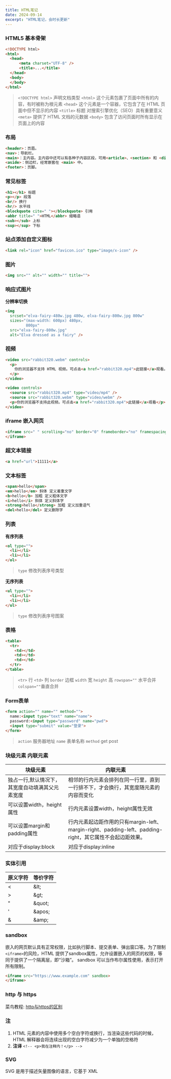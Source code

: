 ```yaml
---
title: HTML笔记
date: 2024-09-14
excerpt: "HTML笔记，会时长更新"
---
```


### HTML5 基本骨架
```html
<!DOCTYPE html>
<html>
  <head>
      <meta charset="UTF-8" />
      <title>...</title>
  </head>
  <body>
  </body>
</html>
```
>`<!DOCTYPE html>` 声明文档类型
`<html>` 这个元素包裹了页面中所有的内容，有时被称为根元素
`<head>` 这个元素是一个容器，它包含了在 HTML 页面中但不显示的内容
`<title>` 标题 对搜索引擎优化（SEO）具有重要意义
`<meta>` 提供了 HTML 文档的元数据
`<body>` 包含了访问页面时所有显示在页面上的内容

### 布局
```html
<header>：页眉。
<nav>：导航栏。
<main>：主内容。主内容中还可以有各种子内容区段，可用<article>、<section> 和 <div> 等元素表示。
<aside>：侧边栏，经常嵌套在 <main> 中。
<footer>：页脚。
```

### 常见标签
```html
<h1></h1> 标题
<p></p> 段落
<br/> 换行
<hr/> 水平线
<blockquote cite=" "></blockquote> 引用
<abbr title=" ">HTML</abbr> 缩略语
<sub></sub> 上标
<sup></sup> 下标
```

### 站点添加自定义图标
```html
<link rel="icon" href="favicon.ico" type="image/x-icon" />
```

### 图片
```html
<img src="" alt="" width="" title="">
```
### 响应式图片

**分辨率切换**
```html
<img
  srcset="elva-fairy-480w.jpg 480w, elva-fairy-800w.jpg 800w"
  sizes="(max-width: 600px) 480px,
         800px"
  src="elva-fairy-800w.jpg"
  alt="Elva dressed as a fairy" />
```


### 视频
```html
<video src="rabbit320.webm" controls>
  <p>
    你的浏览器不支持 HTML 视频。可点击<a href="rabbit320.mp4">此链接</a>观看。
  </p>
</video>

<video controls>
  <source src="rabbit320.mp4" type="video/mp4" />
  <source src="rabbit320.webm" type="video/webm" />
  <p>你的浏览器不支持此视频。可点击<a href="rabbit320.mp4">此链接</a>观看</p>
</video>
```

### iframe 嵌入网页
```html
<iframe src=" " scrolling="no" border="0" frameborder="no" framespacing="0" allowfullscreen="true">
</iframe>
```

### 超文本链接
```html
<a href="url">11111</a>
```

### 文本标签
```html
<span>hello</span> 
<em>hello</em> 斜体 定义着重文字
<b>hello</b> 加粗 定义粗体文字
<i>hello</i> 斜体 定义斜体字
<strong>hello</strong> 加粗 定义加重语气
<del>hello</del> 定义删除字 
```


### 列表
**有序列表**
```html
<ol type="">
  <li></li>
  <li></li>
</ol>
```
>`type` 修改列表序号类型

**无序列表**
```html
<ul type="">
  <li></li>
  <li></li>
</ul>
```
>`type` 修改列表序号图案

### 表格
```html
<table>
  <tr>
    <td></td>
    <td></td>
    <td></td>
  </tr>
</table>
```
>`<tr>` 行  `<td>` 列
`border` 边框  `width` 宽  `height` 高
`rowspan=""` 水平合并  `colspan=""`垂直合并

### Form表单
```html
<form action="" name="" method="">
  name:<input type="text" name="name">
  password:<input type="password" name="pwd">
  <input type="submit" value="登录"> 
</form>
```
>`action` 服务器地址
`name` 表单名称
`method` get post

### 块级元素 内联元素
| 块级元素 | 内联元素 |
| ------- | ------- |
|    独占一行,默认情况下，其宽度自动填满其父元素宽度    | 相邻的行内元素会排列在同一行里，直到一行排不下，才会换行，其宽度随元素的内容而变化   |
|    可以设置width，height属性    | 行内元素设置width，height属性无效   |
|    可以设置margin和padding属性    | 行内元素起边距作用的只有margin-left、margin-right、padding-left、padding-right，其它属性不会起边距效果。 | 
|    对应于display:block    | 对应于display:inline | 


### 实体引用
| 原义字符 | 等价字符 |
| ------- | ------- |
|    <    | \&lt;   |
|    >    | \&gt;   |
|    "    | \&quot; | 
|    '    | \&apos; | 
|    &    | \&amp;  |

### sandbox
嵌入的网页默认具有正常权限，比如执行脚本、提交表单、弹出窗口等。为了限制`<iframe>`的风险，HTML 提供了sandbox属性，允许设置嵌入的网页的权限，等同于提供了一个隔离层，即“沙箱”。
sandbox 可以当作布尔属性使用，表示打开所有限制。
```html
<iframe src="https://www.example.com" sandbox>
</iframe>
```

### http 与 https
菜鸟教程: [http与https的区别](https://www.runoob.com/w3cnote/http-vs-https.html)


### 注
1. HTML 元素的内容中使用多个空白字符或换行，当渲染这些代码的时候，HTML 解释器会将连续出现的空白字符减少为一个单独的空格符
2. **注译** ``<!-- <p>我在注释内！</p> -->``

### SVG
SVG 是用于描述矢量图像的语言，它基于 XML